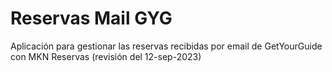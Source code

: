 ﻿# Reservas Mail GYG

Aplicación para gestionar las reservas recibidas por email de GetYourGuide con MKN Reservas  (revisión del 12-sep-2023)
